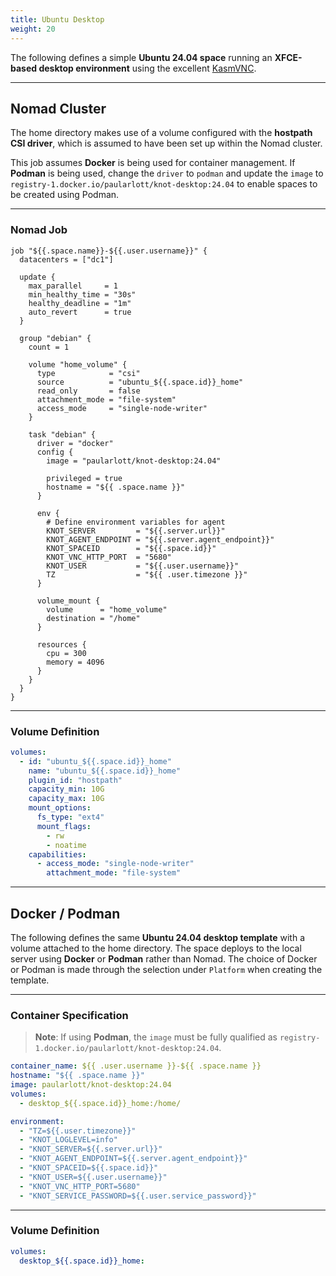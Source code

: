 ```yaml
---
title: Ubuntu Desktop
weight: 20
---
```


The following defines a simple **Ubuntu 24.04 space** running an **XFCE-based desktop environment** using the excellent [KasmVNC](https://github.com/kasmtech/KasmVNC).

---

## Nomad Cluster

The home directory makes use of a volume configured with the **hostpath CSI driver**, which is assumed to have been set up within the Nomad cluster.

This job assumes **Docker** is being used for container management. If **Podman** is being used, change the `driver` to `podman` and update the `image` to `registry-1.docker.io/paularlott/knot-desktop:24.04` to enable spaces to be created using Podman.

---

### Nomad Job

```hcl
job "${{.space.name}}-${{.user.username}}" {
  datacenters = ["dc1"]

  update {
    max_parallel     = 1
    min_healthy_time = "30s"
    healthy_deadline = "1m"
    auto_revert      = true
  }

  group "debian" {
    count = 1

    volume "home_volume" {
      type            = "csi"
      source          = "ubuntu_${{.space.id}}_home"
      read_only       = false
      attachment_mode = "file-system"
      access_mode     = "single-node-writer"
    }

    task "debian" {
      driver = "docker"
      config {
        image = "paularlott/knot-desktop:24.04"

        privileged = true
        hostname = "${{ .space.name }}"
      }

      env {
        # Define environment variables for agent
        KNOT_SERVER         = "${{.server.url}}"
        KNOT_AGENT_ENDPOINT = "${{.server.agent_endpoint}}"
        KNOT_SPACEID        = "${{.space.id}}"
        KNOT_VNC_HTTP_PORT  = "5680"
        KNOT_USER           = "${{.user.username}}"
        TZ                  = "${{ .user.timezone }}"
      }

      volume_mount {
        volume      = "home_volume"
        destination = "/home"
      }

      resources {
        cpu = 300
        memory = 4096
      }
    }
  }
}
```

---

### Volume Definition

```yaml
volumes:
  - id: "ubuntu_${{.space.id}}_home"
    name: "ubuntu_${{.space.id}}_home"
    plugin_id: "hostpath"
    capacity_min: 10G
    capacity_max: 10G
    mount_options:
      fs_type: "ext4"
      mount_flags:
        - rw
        - noatime
    capabilities:
      - access_mode: "single-node-writer"
        attachment_mode: "file-system"
```

---

## Docker / Podman

The following defines the same **Ubuntu 24.04 desktop template** with a volume attached to the home directory. The space deploys to the local server using **Docker** or **Podman** rather than Nomad. The choice of Docker or Podman is made through the selection under `Platform` when creating the template.

---

### Container Specification

> **Note**: If using **Podman**, the `image` must be fully qualified as `registry-1.docker.io/paularlott/knot-desktop:24.04`.

```yaml
container_name: ${{ .user.username }}-${{ .space.name }}
hostname: "${{ .space.name }}"
image: paularlott/knot-desktop:24.04
volumes:
  - desktop_${{.space.id}}_home:/home/

environment:
  - "TZ=${{.user.timezone}}"
  - "KNOT_LOGLEVEL=info"
  - "KNOT_SERVER=${{.server.url}}"
  - "KNOT_AGENT_ENDPOINT=${{.server.agent_endpoint}}"
  - "KNOT_SPACEID=${{.space.id}}"
  - "KNOT_USER=${{.user.username}}"
  - "KNOT_VNC_HTTP_PORT=5680"
  - "KNOT_SERVICE_PASSWORD=${{.user.service_password}}"
```

---

### Volume Definition

```yaml {filename="Volume-Definition"}
volumes:
  desktop_${{.space.id}}_home:
```

